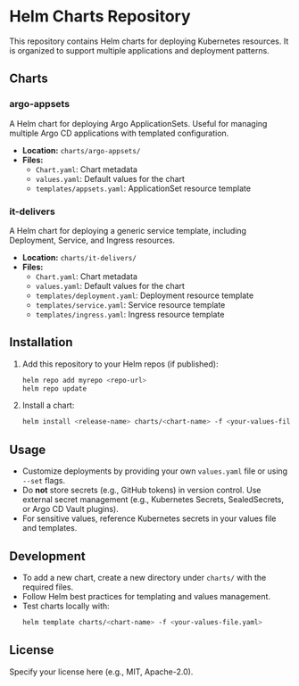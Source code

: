 # Helm Charts Repository

This repository contains Helm charts for deploying Kubernetes resources. It is organized to support multiple applications and deployment patterns.

## Charts

### argo-appsets
A Helm chart for deploying Argo ApplicationSets. Useful for managing multiple Argo CD applications with templated configuration.

- **Location:** `charts/argo-appsets/`
- **Files:**
  - `Chart.yaml`: Chart metadata
  - `values.yaml`: Default values for the chart
  - `templates/appsets.yaml`: ApplicationSet resource template

### it-delivers
A Helm chart for deploying a generic service template, including Deployment, Service, and Ingress resources.

- **Location:** `charts/it-delivers/`
- **Files:**
  - `Chart.yaml`: Chart metadata
  - `values.yaml`: Default values for the chart
  - `templates/deployment.yaml`: Deployment resource template
  - `templates/service.yaml`: Service resource template
  - `templates/ingress.yaml`: Ingress resource template

## Installation

1. Add this repository to your Helm repos (if published):
   ```sh
   helm repo add myrepo <repo-url>
   helm repo update
   ```
2. Install a chart:
   ```sh
   helm install <release-name> charts/<chart-name> -f <your-values-file.yaml>
   ```

## Usage

- Customize deployments by providing your own `values.yaml` file or using `--set` flags.
- Do **not** store secrets (e.g., GitHub tokens) in version control. Use external secret management (e.g., Kubernetes Secrets, SealedSecrets, or Argo CD Vault plugins).
- For sensitive values, reference Kubernetes secrets in your values file and templates.

## Development

- To add a new chart, create a new directory under `charts/` with the required files.
- Follow Helm best practices for templating and values management.
- Test charts locally with:
  ```sh
  helm template charts/<chart-name> -f <your-values-file.yaml>
  ```

## License

Specify your license here (e.g., MIT, Apache-2.0).

